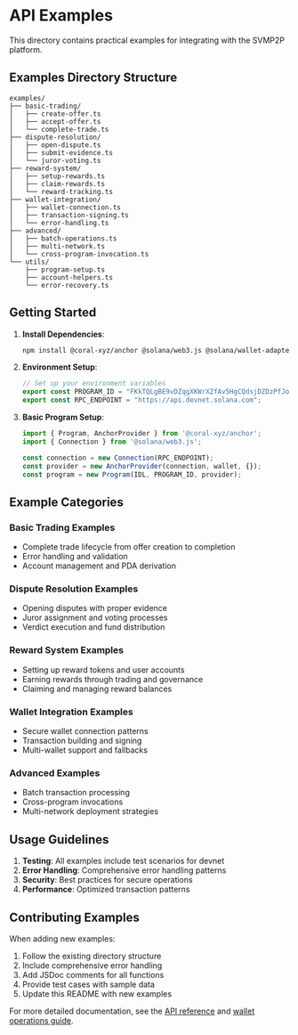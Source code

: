# API Examples

This directory contains practical examples for integrating with the SVMP2P platform.

## Examples Directory Structure

```
examples/
├── basic-trading/
│   ├── create-offer.ts
│   ├── accept-offer.ts
│   └── complete-trade.ts
├── dispute-resolution/
│   ├── open-dispute.ts
│   ├── submit-evidence.ts
│   └── juror-voting.ts
├── reward-system/
│   ├── setup-rewards.ts
│   ├── claim-rewards.ts
│   └── reward-tracking.ts
├── wallet-integration/
│   ├── wallet-connection.ts
│   ├── transaction-signing.ts
│   └── error-handling.ts
├── advanced/
│   ├── batch-operations.ts
│   ├── multi-network.ts
│   └── cross-program-invocation.ts
└── utils/
    ├── program-setup.ts
    ├── account-helpers.ts
    └── error-recovery.ts
```

## Getting Started

1. **Install Dependencies**:
   ```bash
   npm install @coral-xyz/anchor @solana/web3.js @solana/wallet-adapter-react
   ```

2. **Environment Setup**:
   ```typescript
   // Set up your environment variables
   export const PROGRAM_ID = "FKkTQLgBE9vDZqgXKWrXZfAv5HgCQdsjDZDzPfJosPt9";
   export const RPC_ENDPOINT = "https://api.devnet.solana.com";
   ```

3. **Basic Program Setup**:
   ```typescript
   import { Program, AnchorProvider } from '@coral-xyz/anchor';
   import { Connection } from '@solana/web3.js';
   
   const connection = new Connection(RPC_ENDPOINT);
   const provider = new AnchorProvider(connection, wallet, {});
   const program = new Program(IDL, PROGRAM_ID, provider);
   ```

## Example Categories

### Basic Trading Examples
- Complete trade lifecycle from offer creation to completion
- Error handling and validation
- Account management and PDA derivation

### Dispute Resolution Examples
- Opening disputes with proper evidence
- Juror assignment and voting processes
- Verdict execution and fund distribution

### Reward System Examples
- Setting up reward tokens and user accounts
- Earning rewards through trading and governance
- Claiming and managing reward balances

### Wallet Integration Examples
- Secure wallet connection patterns
- Transaction building and signing
- Multi-wallet support and fallbacks

### Advanced Examples
- Batch transaction processing
- Cross-program invocations
- Multi-network deployment strategies

## Usage Guidelines

1. **Testing**: All examples include test scenarios for devnet
2. **Error Handling**: Comprehensive error handling patterns
3. **Security**: Best practices for secure operations
4. **Performance**: Optimized transaction patterns

## Contributing Examples

When adding new examples:

1. Follow the existing directory structure
2. Include comprehensive error handling
3. Add JSDoc comments for all functions
4. Provide test cases with sample data
5. Update this README with new examples

For more detailed documentation, see the [API reference](../smart-contracts.md) and [wallet operations guide](../wallet-operations.md).